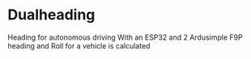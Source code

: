 # Dualheading
Heading for autonomous driving
With an ESP32 and 2 Ardusimple F9P heading and Roll for a vehicle is calculated 

